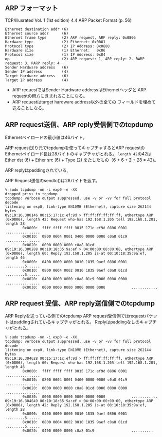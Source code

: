 ## ARP フォーマット

TCP/Illusrated Vol. 1 (1st edition)
4.4 ARP Packet Format (p. 56)

```
Ethernet destination addr (6)
Ethernet source addr      (6)
Ethernet frame type       (2) ARP request, ARP reply: 0x0806
Hardware type             (2) Ethernet: 0x0001
Protocol type             (2) IP Address: 0x0800
Hardware size             (1) Ethernet:   0x06
Protocol size             (1) IP Address: 0x04
op                        (2) ARP request: 1, ARP reply: 2. RARP request: 3, RARP reply: 4
Sender Hardware address   (6)
Sender IP address         (4)
Target Hardware address   (6)
Target IP address         (4)
```

- ARP requestではSender Hardware addressはEthernetヘッダと
ARP requestの両方に含まれることになる。
- ARP requestはtarget hardware address以外の全ての
フィールドを埋めて送ることになる。

## ARP request送信、ARP reply受信側でのtcpdump

Ethernetペイロードの最小値は46バイト。

ARP request送り元でtcpdumpを使ってキャプチャするとARP requestの
Ethernetペイロード長は28バイトのキャプチャがとれる。
``length 42``の42はEther dst (6) + Ether src (6) + Type (2)
をたしたもの（6 + 6 + 2 + 28 = 42)。

ARP replyはpaddingされている。

ARP Request送信のsendto()は28バイトを返す。

```
% sudo tcpdump -nn -i exp0 -e -XX
dropped privs to tcpdump
tcpdump: verbose output suppressed, use -v or -vv for full protocol decode
listening on exp0, link-type EN10MB (Ethernet), capture size 262144 bytes
09:19:16.300146 00:15:17:1c:ef:9d > ff:ff:ff:ff:ff:ff, ethertype ARP (0x0806), length 42: Request who-has 192.168.1.205 tell 192.168.1.201, length 28
        0x0000:  ffff ffff ffff 0015 171c ef9d 0806 0001  ................
        0x0010:  0800 0604 0001 0400 0000 0000 c0a8 01c9  ................
        0x0020:  0000 0000 0000 c0a8 01cd                 ..........
09:19:16.300288 00:10:18:35:9a:ef > 04:00:00:00:00:00, ethertype ARP (0x0806), length 60: Reply 192.168.1.205 is-at 00:10:18:35:9a:ef, length 46
        0x0000:  0400 0000 0000 0010 1835 9aef 0806 0001  .........5......
        0x0010:  0800 0604 0002 0010 1835 9aef c0a8 01cd  .........5......
        0x0020:  0400 0000 0000 c0a8 01c9 0000 0000 0000  ................
        0x0030:  0000 0000 0000 0000 0000 0000            ............
```

## ARP request 受信、ARP reply送信側でのtcpdump

ARP Replyを送っている側でのtcpdump
ARP request受信側ではrequestパケットはpaddingされているキャプチャがとれる。
Replyはpaddingなしのキャプチャがとれる。

```
% sudo tcpdump -nn -i exp0 -e -XX
tcpdump: verbose output suppressed, use -v or -vv for full protocol decode
listening on exp0, link-type EN10MB (Ethernet), capture size 262144 bytes
09:19:16.304628 00:15:17:1c:ef:9d > ff:ff:ff:ff:ff:ff, ethertype ARP (0x0806), length 60: Request who-has 192.168.1.205 tell 192.168.1.201, length 46
        0x0000:  ffff ffff ffff 0015 171c ef9d 0806 0001  ................
        0x0010:  0800 0604 0001 0400 0000 0000 c0a8 01c9  ................
        0x0020:  0000 0000 0000 c0a8 01cd 0000 0000 0000  ................
        0x0030:  0000 0000 0000 0000 0000 0000            ............
09:19:16.304649 00:10:18:35:9a:ef > 04:00:00:00:00:00, ethertype ARP (0x0806), length 42: Reply 192.168.1.205 is-at 00:10:18:35:9a:ef, length 28
        0x0000:  0400 0000 0000 0010 1835 9aef 0806 0001  .........5......
        0x0010:  0800 0604 0002 0010 1835 9aef c0a8 01cd  .........5......
        0x0020:  0400 0000 0000 c0a8 01c9                 ..........
```
